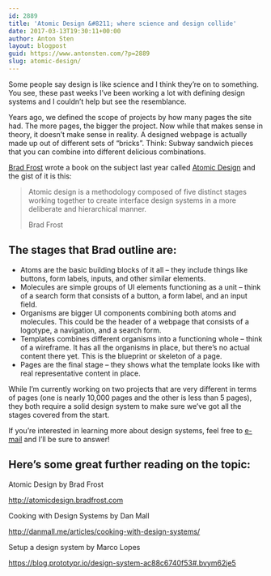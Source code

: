 ```yaml
---
id: 2889
title: 'Atomic Design &#8211; where science and design collide'
date: 2017-03-13T19:30:11+00:00
author: Anton Sten
layout: blogpost
guid: https://www.antonsten.com/?p=2889
slug: atomic-design/
---
```

<span class="preamble">Some people say design is like science and I think they’re on to something. You see, these past weeks I’ve been working a lot with defining design systems and I couldn’t help but see the resemblance.</span>

Years ago, we defined the scope of projects by how many pages the site had. The more pages, the bigger the project. Now while that makes sense in theory, it doesn’t make sense in reality. A designed webpage is actually made up out of different sets of “bricks”. Think: Subway sandwich pieces that you can combine into different delicious combinations.

<a href="http://bradfrost.com" target="_blank">Brad Frost</a> wrote a book on the subject last year called <a href="http://atomicdesign.bradfrost.com" target="_blank">Atomic Design</a> and the gist of it is this:

> Atomic design is a methodology composed of five distinct stages working together to create interface design systems in a more deliberate and hierarchical manner.<footer>Brad Frost</footer>

## The stages that Brad outline are:

  * Atoms are the basic building blocks of it all &#8211; they include things like buttons, form labels, inputs, and other similar elements.
  * Molecules are simple groups of UI elements functioning as a unit &#8211; think of a search form that consists of a button, a form label, and an input field.
  * Organisms are bigger UI components combining both atoms and molecules. This could be the header of a webpage that consists of a logotype, a navigation, and a search form.
  * Templates combines different organisms into a functioning whole &#8211; think of a wireframe. It has all the organisms in place, but there’s no actual content there yet. This is the blueprint or skeleton of a page.
  * Pages are the final stage &#8211; they shows what the template looks like with real representative content in place.

While I’m currently working on two projects that are very different in terms of pages (one is nearly 10,000 pages and the other is less than 5 pages), they both require a solid design system to make sure we’ve got all the stages covered from the start.

If you’re interested in learning more about design systems, feel free to [e-mail](https://www.antonsten.com/contact/) and I’ll be sure to answer!

## Here’s some great further reading on the topic:

Atomic Design by Brad Frost

<a href="http://atomicdesign.bradfrost.com" target="_blank">http://atomicdesign.bradfrost.com</a>

Cooking with Design Systems by Dan Mall

<a href="http://danmall.me/articles/cooking-with-design-systems/" target="_blank">http://danmall.me/articles/cooking-with-design-systems/</a>

Setup a design system by Marco Lopes

<a href="https://blog.prototypr.io/design-system-ac88c6740f53#.bvym62je5" target="_blank">https://blog.prototypr.io/design-system-ac88c6740f53#.bvym62je5</a>
